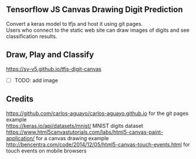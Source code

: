 ## Tensorflow JS Canvas Drawing Digit Prediction
Convert a keras model to tfjs and host it using git pages.  
Users who connect to the static web site can draw images of digits and see classification results.


## Draw, Play and Classify
https://sv-v5.github.io/tfjs-digit-canvas  
- [ ] TODO: add image


## Credits
https://github.com/carlos-aguayo/carlos-aguayo.github.io for the git pages example  
https://keras.io/api/datasets/mnist/ MNIST digits dataset  
https://www.html5canvastutorials.com/labs/html5-canvas-paint-application/ for a canvas drawing example  
http://bencentra.com/code/2014/12/05/html5-canvas-touch-events.html for touch events on mobile browsers  
